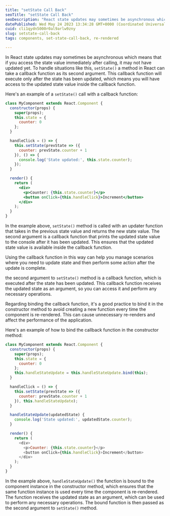 ```yaml
---
title: "setState Call Back"
seoTitle: "setState Call Back"
seoDescription: "React state updates may sometimes be asynchronous which means that if you access the state value immediately after calling, it may not have updated yet."
datePublished: Wed May 24 2023 13:34:28 GMT+0000 (Coordinated Universal Time)
cuid: cli1qydn5000r0al9arlw9zny
slug: setstate-call-back
tags: components, set-state-call-back, re-rendered

---
```


In React state updates may sometimes be asynchronous which means that if you access the state value immediately after calling, it may not have updated yet. To handle situations like this, `setState()` a method in React can take a callback function as its second argument. This callback function will execute only after the state has been updated, which means you will have access to the updated state value inside the callback function.

Here's an example of a `setState()` call with a callback function:

```jsx
class MyComponent extends React.Component {
  constructor(props) {
    super(props);
    this.state = {
      counter: 0
    };
  }

  handleClick = () => {
    this.setState(prevState => ({
      counter: prevState.counter + 1
    }), () => {
      console.log('State updated:', this.state.counter);
    });
  }

  render() {
    return (
      <div>
        <p>Counter: {this.state.counter}</p>
        <button onClick={this.handleClick}>Increment</button>
      </div>
    );
  }
}
```

In the example above, `setState()` method is called with an updater function that takes in the previous state value and returns the new state value. The second argument is a callback function that prints the updated state value to the console after it has been updated. This ensures that the updated state value is available inside the callback function.

Using the callback function in this way can help you manage scenarios where you need to update state and then perform some action after the update is complete.

the second argument to `setState()` method is a callback function, which is executed after the state has been updated. This callback function receives the updated state as an argument, so you can access it and perform any necessary operations.

Regarding binding the callback function, it's a good practice to bind it in the constructor method to avoid creating a new function every time the component is re-rendered. This can cause unnecessary re-renders and affect the performance of the application.

Here's an example of how to bind the callback function in the constructor method:

```javascript
class MyComponent extends React.Component {
  constructor(props) {
    super(props);
    this.state = {
      counter: 0
    };
    this.handleStateUpdate = this.handleStateUpdate.bind(this);
  }

  handleClick = () => {
    this.setState(prevState => ({
      counter: prevState.counter + 1
    }), this.handleStateUpdate);
  }

  handleStateUpdate(updatedState) {
    console.log('State updated:', updatedState.counter);
  }

  render() {
    return (
      <div>
        <p>Counter: {this.state.counter}</p>
        <button onClick={this.handleClick}>Increment</button>
      </div>
    );
  }
}
```

In the example above, `handleStateUpdate()` the function is bound to the component instance in the constructor method, which ensures that the same function instance is used every time the component is re-rendered. The function receives the updated state as an argument, which can be used to perform any necessary operations. The bound function is then passed as the second argument to `setState()` method.